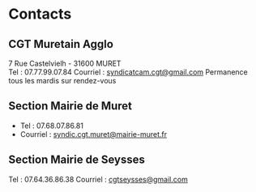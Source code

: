 # Contacts

## CGT Muretain Agglo 

7 Rue Castelvielh - 31600 MURET <br/>
Tel : 07.77.99.07.84
Courriel : syndicatcam.cgt@gmail.com
Permanence tous les mardis sur rendez-vous

## Section Mairie de Muret

- Tel : 07.68.07.86.81
- Courriel : syndic.cgt.muret@mairie-muret.fr

## Section Mairie de Seysses
Tel : 07.64.36.86.38
Courriel : cgtseysses@gmail.com

